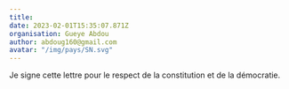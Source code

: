 ```yaml
---
title: 
date: 2023-02-01T15:35:07.871Z
organisation: Gueye Abdou 
author: abdoug160@gmail.com
avatar: "/img/pays/SN.svg"
---
```


Je signe cette lettre pour le respect de la constitution et de la démocratie.